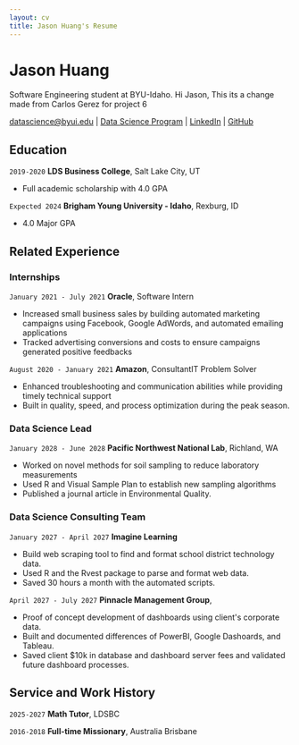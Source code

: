 ```yaml
---
layout: cv
title: Jason Huang's Resume
---
```

# Jason Huang
Software Engineering student at BYU-Idaho. Hi Jason, This its a change made from Carlos Gerez for project 6

<div id="webaddress">
<a href="datascience@byui.edu">datascience@byui.edu</a>
| <a href="https://byuidatascience.github.io/development.html">Data Science Program</a>
| <a href="https://www.linkedin.com/in/chun-shen-huang-8a146216b/">LinkedIn</a>
| <a href="https://github.com/byuids-resumes">GitHub</a>
</div>

<!-- https://www.monique.tech/the-art-of-markdown -->

## Education

`2019-2020`
__LDS Business College__, Salt Lake City, UT

- Full academic scholarship with 4.0 GPA

`Expected 2024`
__Brigham Young University - Idaho__, Rexburg, ID

- 4.0 Major GPA


## Related Experience

### Internships

`January 2021 - July 2021`
__Oracle__, Software Intern

- Increased small business sales by building automated marketing campaigns using Facebook, Google AdWords, and automated emailing applications
- Tracked advertising conversions and costs to ensure campaigns generated positive feedbacks


`August 2020 - January 2021`
__Amazon__, ConsultantIT Problem Solver

- Enhanced troubleshooting and communication abilities while providing timely technical support 
- Built in quality, speed, and process optimization during the peak season. 



### Data Science Lead

`January 2028 - June 2028`
__Pacific Northwest National Lab__, Richland, WA

- Worked on novel methods for soil sampling to reduce laboratory measurements
- Used R and Visual Sample Plan to establish new sampling algorithms
- Published a journal article in Environmental Quality.

### Data Science Consulting Team

`January 2027 - April 2027`
__Imagine Learning__

- Build web scraping tool to find and format school district technology data.
- Used R and the Rvest package to parse and format web data.
- Saved 30 hours a month with the automated scripts.

`April 2027 - July 2027`
__Pinnacle Management Group__, 

- Proof of concept development of dashboards using client's corporate data.
- Built and documented differences of PowerBI, Google Dashoards, and Tableau.
- Saved client $10k in database and dashboard server fees and validated future dashboard processes.


## Service and Work History

`2025-2027`
__Math Tutor__, LDSBC


`2016-2018`
__Full-time Missionary__, Australia Brisbane



<!-- ### Footer

Last updated: May 2013 -->


